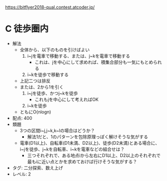 https://bitflyer2018-qual.contest.atcoder.jp/

# C 徒歩圏内

- 解法
    - 全体から、以下のものを引けばよい
        1. i~jを電車で移動する、または、j~kを電車で移動する
            - これは、jを中心にして求めれば、積集合部分も一気にもとめられる
        2. i~kを徒歩で移動する
    - 上記二つは排反
    - または、2から1を引く
        1. i~jを徒歩、かつj~kを徒歩
            - これもjを中心にして考えればOK
        2. i~kを徒歩
    - ともにO(nlogn)
- 配点: 400
- 類題
    - 3つの区間i~j,j~k,k~lの場合はどうか？
        - 解法1だと、1のパターンを包除原理っぽく解けそうな気がする
    - 電車(D1以上)、自転車(D1未満、D2以上)、徒歩(D2未満)とある場合に、i~jを徒歩、j~kを自転車、i~kを電車などの組合せは？
        - 三つそれぞれで、ある地点iから左右にD1以上、D2以上のそれぞれで最もiに近い点とかを求めておけば行けそうな気がする？
- タグ: 二分探索、数え上げ
- レベル: 2
